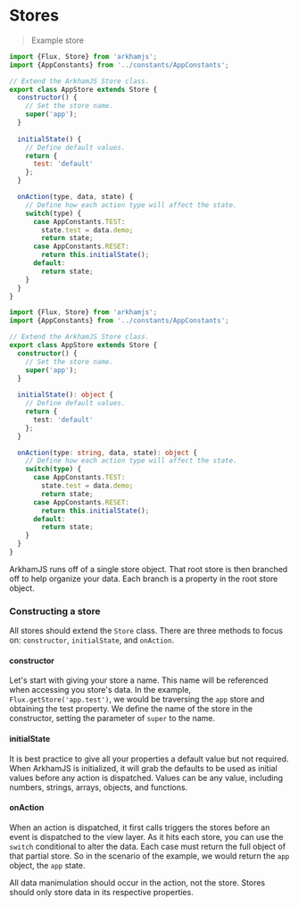 # Stores

> Example store

```javascript
import {Flux, Store} from 'arkhamjs';
import {AppConstants} from '../constants/AppConstants';

// Extend the ArkhamJS Store class.
export class AppStore extends Store {
  constructor() {
    // Set the store name.
    super('app');
  }
  
  initialState() {
    // Define default values.
    return {
      test: 'default'
    };
  }

  onAction(type, data, state) {
    // Define how each action type will affect the state.
    switch(type) {
      case AppConstants.TEST:
        state.test = data.demo;
        return state;
      case AppConstants.RESET:
        return this.initialState();
      default:
        return state;
    }
  }
}
```

```typescript
import {Flux, Store} from 'arkhamjs';
import {AppConstants} from '../constants/AppConstants';

// Extend the ArkhamJS Store class.
export class AppStore extends Store {
  constructor() {
    // Set the store name.
    super('app');
  }
  
  initialState(): object {
    // Define default values.
    return {
      test: 'default'
    };
  }

  onAction(type: string, data, state): object {
    // Define how each action type will affect the state.
    switch(type) {
      case AppConstants.TEST:
        state.test = data.demo;
        return state;
      case AppConstants.RESET:
        return this.initialState();
      default:
        return state;
    }
  }
}
```

ArkhamJS runs off of a single store object. That root store is then branched off to help organize your data. Each branch is a property in the root store object.

### Constructing a store

All stores should extend the `Store` class. There are three methods to focus on: `constructor`, `initialState`, and `onAction`.

#### constructor

Let's start with giving your store a name. This name will be referenced when accessing you store's data. In the example, `Flux.getStore('app.test')`, we would be traversing the `app` store and obtaining the test property. We define the name of the store in the constructor, setting the parameter of `super` to the name.

#### initialState

It is best practice to give all your properties a default value but not required. When ArkhamJS is initialized, it will grab the defaults to be used as initial values before any action is dispatched. Values can be any value, including numbers, strings, arrays, objects, and functions. 

#### onAction

When an action is dispatched, it first calls triggers the stores before an event is dispatched to the view layer. As it hits each store, you can use the `switch` conditional to alter the data. Each case must return the full object of that partial store. So in the scenario of the example, we would return the `app` object, the `app` state.

<aside class="notice">
All data manimulation should occur in the action, not the store. Stores should only store data in its respective properties.
</aside>